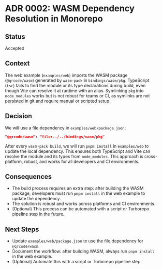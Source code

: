 # ADR 0002: WASM Dependency Resolution in Monorepo

## Status

Accepted

## Context

The web example (`examples/web`) imports the WASM package (`@qrcode/wasm`) generated by `wasm-pack` in `bindings/wasm/pkg`. TypeScript (`tsc`) fails to find the module or its type declarations during build, even though Vite can resolve it at runtime with an alias. Symlinking `pkg` into `node_modules` works but is not robust for teams or CI, as symlinks are not persisted in git and require manual or scripted setup.

## Decision

We will use a file dependency in `examples/web/package.json`:

```json
"@qrcode/wasm": "file:../../bindings/wasm/pkg"
```

After every `wasm-pack build`, we will run `pnpm install` in `examples/web` to update the local dependency. This ensures both TypeScript and Vite can resolve the module and its types from `node_modules`. This approach is cross-platform, robust, and works for all developers and CI environments.

## Consequences

- The build process requires an extra step: after building the WASM package, developers must run `pnpm install` in the web example to update the dependency.
- The solution is robust and works across platforms and CI environments.
- (Optional) This process can be automated with a script or Turborepo pipeline step in the future.

## Next Steps

- Update `examples/web/package.json` to use the file dependency for `@qrcode/wasm`.
- Document the workflow: after building WASM, always run `pnpm install` in the web example.
- (Optional) Automate this with a script or Turborepo pipeline step.
